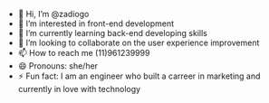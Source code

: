 - 👋 Hi, I’m @zadiogo
- 👀 I’m interested in front-end development
- 🌱 I’m currently learning back-end developing skills
- 💞️ I’m looking to collaborate on the user experience improvement
- 📫 How to reach me (11)961239999
- 😄 Pronouns: she/her
- ⚡ Fun fact: I am an engineer who built a carreer in marketing and currently in love with technology
